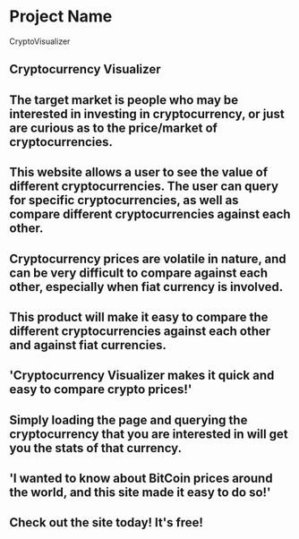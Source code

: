 # Project Name #
CryptoVisualizer

 
## Cryptocurrency Visualizer ##

## The target market is people who may be interested in investing in cryptocurrency, or just are curious as to the price/market of cryptocurrencies. ##

## This website allows a user to see the value of different cryptocurrencies. The user can query for specific cryptocurrencies, as well as compare different cryptocurrencies against each other. ##

## Cryptocurrency prices are volatile in nature, and can be very difficult to compare against each other, especially when fiat currency is involved. ##

## This product will make it easy to compare the different cryptocurrencies against each other and against fiat currencies. ##

## 'Cryptocurrency Visualizer makes it quick and easy to compare crypto prices!' ##

## Simply loading the page and querying the cryptocurrency that you are interested in will get you the stats of that currency. ##

## 'I wanted to know about BitCoin prices around the world, and this site made it easy to do so!' ##

## Check out the site today! It's free! ##
